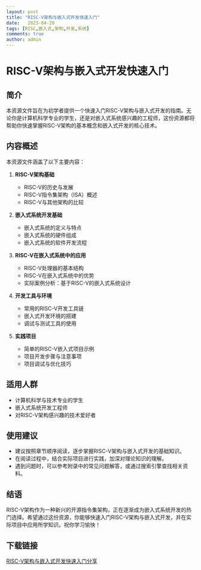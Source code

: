 ```yaml
---
layout: post
title: "RISC-V架构与嵌入式开发快速入门"
date:   2023-04-20
tags: [RISC,嵌入式,架构,开发,系统]
comments: true
author: admin
---
```

# RISC-V架构与嵌入式开发快速入门

## 简介

本资源文件旨在为初学者提供一个快速入门RISC-V架构与嵌入式开发的指南。无论你是计算机科学专业的学生，还是对嵌入式系统感兴趣的工程师，这份资源都将帮助你快速掌握RISC-V架构的基本概念和嵌入式开发的核心技术。

## 内容概述

本资源文件涵盖了以下主要内容：

1. **RISC-V架构基础**
   - RISC-V的历史与发展
   - RISC-V指令集架构（ISA）概述
   - RISC-V与其他架构的比较

2. **嵌入式系统开发基础**
   - 嵌入式系统的定义与特点
   - 嵌入式系统的硬件组成
   - 嵌入式系统的软件开发流程

3. **RISC-V在嵌入式系统中的应用**
   - RISC-V处理器的基本结构
   - RISC-V在嵌入式系统中的优势
   - 实际案例分析：基于RISC-V的嵌入式系统设计

4. **开发工具与环境**
   - 常用的RISC-V开发工具链
   - 嵌入式开发环境的搭建
   - 调试与测试工具的使用

5. **实践项目**
   - 简单的RISC-V嵌入式项目示例
   - 项目开发步骤与注意事项
   - 项目调试与优化技巧

## 适用人群

- 计算机科学与技术专业的学生
- 嵌入式系统开发工程师
- 对RISC-V架构感兴趣的技术爱好者

## 使用建议

- 建议按照章节顺序阅读，逐步掌握RISC-V架构与嵌入式开发的基础知识。
- 在阅读过程中，结合实际项目进行实践，加深对理论知识的理解。
- 遇到问题时，可以参考附录中的常见问题解答，或通过搜索引擎查找相关资料。

## 结语

RISC-V架构作为一种新兴的开源指令集架构，正在逐渐成为嵌入式系统开发的热门选择。希望通过这份资源，你能够快速入门RISC-V架构与嵌入式开发，并在实际项目中应用所学知识。祝你学习愉快！

## 下载链接

[RISC-V架构与嵌入式开发快速入门分享](https://pan.quark.cn/s/3be62feb9ee1)